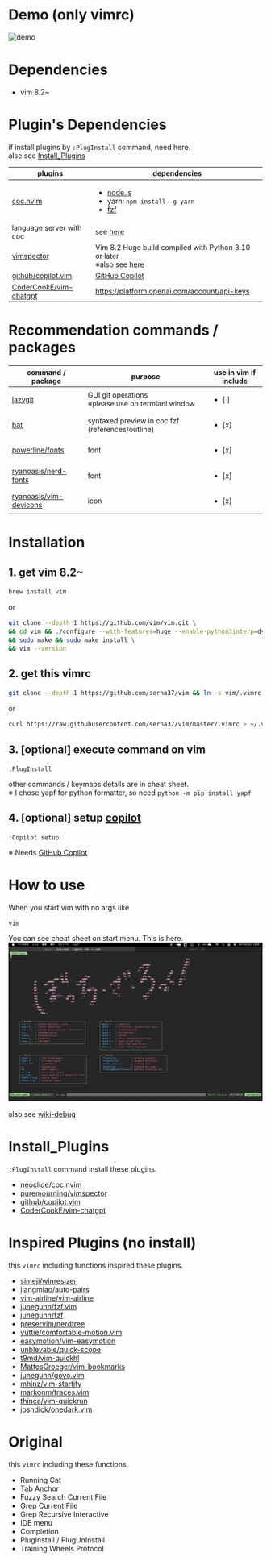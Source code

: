 # Demo (only vimrc)
![demo](sample/demo.gif)

# Dependencies
- vim 8.2~

# Plugin's Dependencies
if install plugins by `:PlugInstall` command, need here.<br>
alse see [Install_Plugins](#install_plugins)

|plugins|dependencies|
|--|--|
|[coc.nvim](https://github.com/neoclide/coc.nvim)|<ul><li>[node.js](https://github.com/nodejs/node)<li>yarn: `npm install -g yarn`<li>[fzf](https://github.com/junegunn/fzf)|
|language server with coc|see [here](https://github.com/neoclide/coc.nvim/wiki/Language-servers)|
|[vimspector](https://github.com/puremourning/vimspector)|Vim 8.2 Huge build compiled with Python 3.10 or later<br>※also see [here](https://github.com/puremourning/vimspector#dependencies)|
|[github/copilot.vim](https://github.com/github/copilot.vim)|[GitHub Copilot](https://github.com/github-copilot/signup)|
|[CoderCookE/vim-chatgpt](https://github.com/CoderCookE/vim-chatgpt)|https://platform.openai.com/account/api-keys|

# Recommendation commands / packages
|command / package|purpose|use in vim if include|
|--|--|--|
|[lazygit](https://github.com/jesseduffield/lazygit)|GUI git operations<br>※please use on termianl window|<ul><li>[ ] </ul>|
|[bat](https://github.com/sharkdp/bat)|syntaxed preview in coc fzf (references/outline)|<ul><li>[x] </ul>|
|[powerline/fonts](https://github.com/powerline/fonts)|font|<ul><li>[x] </ul>|
|[ryanoasis/nerd-fonts](https://github.com/ryanoasis/nerd-fonts)|font|<ul><li>[x] </ul>|
|[ryanoasis/vim-devicons](https://github.com/ryanoasis/vim-devicons)|icon|<ul><li>[x] </ul>|

# Installation

## 1. get vim 8.2~
```sh
brew install vim
```
or
```sh
git clone --depth 1 https://github.com/vim/vim.git \
&& cd vim && ./configure --with-features=huge --enable-python3interp=dynamic \
&& sudo make && sudo make install \
&& vim --version
```

## 2. get this vimrc
```sh
git clone --depth 1 https://github.com/serna37/vim && ln -s vim/.vimrc ~/.vimrc
```
or
```sh
curl https://raw.githubusercontent.com/serna37/vim/master/.vimrc > ~/.vimrc
```

## 3. [optional] execute command on vim
```
:PlugInstall
```
other commands / keymaps details are in cheat sheet.<br>
※ I chose yapf for python formatter, so need `python -m pip install yapf`

## 4. [optional] setup [copilot](https://github.com/github/copilot.vim)
```
:Copilot setup
```
※ Needs [GitHub Copilot](https://github.com/github-copilot/signup)

# How to use
When you start vim with no args like
```
vim
```
You can see cheat sheet on start menu. This is here.
![cheat_sheet.png](sample/cheat_sheet.png)

also see [wiki-debug](https://github.com/serna37/vim/wiki/Debug)

# Install_Plugins
`:PlugInstall` command install these plugins.
- [neoclide/coc.nvim](https://github.com/neoclide/coc.nvim)
- [puremourning/vimspector](https://github.com/puremourning/vimspector)
- [github/copilot.vim](https://github.com/github/copilot.vim)
- [CoderCookE/vim-chatgpt](https://github.com/CoderCookE/vim-chatgpt)

# Inspired Plugins (no install)
this `vimrc` including functions inspired these plugins.
- [simeji/winresizer](https://github.com/simeji/winresizer)
- [jiangmiao/auto-pairs](https://github.com/jiangmiao/auto-pairs)
- [vim-airline/vim-airline](https://github.com/vim-airline/vim-airline)
- [junegunn/fzf.vim](https://github.com/junegunn/fzf.vim)
- [junegunn/fzf](https://github.com/junegunn/fzf)
- [preservim/nerdtree](https://github.com/preservim/nerdtree)
- [yuttie/comfortable-motion.vim](https://github.com/yuttie/comfortable-motion.vim)
- [easymotion/vim-easymotion](https://github.com/easymotion/vim-easymotion)
- [unblevable/quick-scope](https://github.com/unblevable/quick-scope)
- [t9md/vim-quickhl](https://github.com/t9md/vim-quickhl)
- [MattesGroeger/vim-bookmarks](https://github.com/MattesGroeger/vim-bookmarks)
- [junegunn/goyo.vim](https://github.com/junegunn/goyo.vim)
- [mhinz/vim-startify](https://github.com/mhinz/vim-startify)
- [markonm/traces.vim](https://github.com/markonm/traces.vim)
- [thinca/vim-quickrun](https://github.com/thinca/vim-quickrun)
- [joshdick/onedark.vim](https://github.com/joshdick/onedark.vim)

# Original
this `vimrc` including these functions.
- Running Cat
- Tab Anchor
- Fuzzy Search Current File
- Grep Current File
- Grep Recursive Interactive
- IDE menu
- Completion
- PlugInstall / PlugUnInstall
- Training Wheels Protocol

